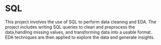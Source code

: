 # SQL
This project involves the use of SQL to perform data cleaning and EDA.
The project includes writing SQL queries to clean and preprocess the data,handling missing values, and transforming data into a usable format.
EDA techniques are then applied to explore the data and generate insights.
